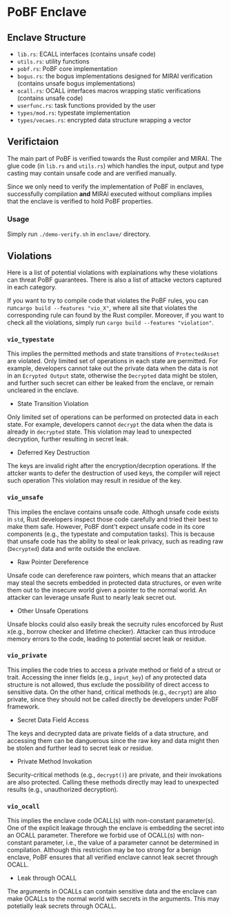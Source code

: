# PoBF Enclave

## Enclave Structure

- `lib.rs`: ECALL interfaces (contains unsafe code)
- `utils.rs`: utility functions
- `pobf.rs`: PoBF core implementation
- `bogus.rs`: the bogus implementations designed for MIRAI verification (contains unsafe bogus implementations)
- `ocall.rs`: OCALL interfaces macros wrapping static verifications (contains unsafe code)
- `userfunc.rs`: task functions provided by the user
- `types/mod.rs`: typestate implementation
- `types/vecaes.rs`: encrypted data structure wrapping a vector

## Verifictaion

The main part of PoBF is verified towards the Rust compiler and MIRAI. The glue code (in `lib.rs` and `utils.rs`) which handles the input, output and type casting may contain unsafe code and are verified manually.

Since we only need to verify the implementation of PoBF in enclaves, successfully compilation **and** MIRAI executed without complians implies that the enclave is verified to hold PoBF properties.


### Usage

Simply run `./demo-verify.sh` in `enclave/` directory.

## Violations

Here is a list of potential violations with explainations why these violations can threat PoBF guarantees.
There is also a list of attacke vectors captured in each category.

If you want to try to compile code that violates the PoBF rules, you can run`cargo build --features "vio_X"`, where all site that violates the corresponding rule can found by the Rust compiler.
Moreover, if you want to check all the violations, simply run `cargo build --features "violation"`.

### `vio_typestate`

This implies the permitted methods and state transitions of `ProtectedAsset` are violated.
Only limited set of operations in each state are permitted. For example,
developers cannot take out the private data when the data is not in an `Ecrypted Output` state,
otherwise the `Decrypted` data might be stolen, and further such secret can either be leaked from the enclave,
or remain uncleared in the enclave.

- State Transition Violation

Only limited set of operations can be performed on protected data in each state. 
For example, developers cannot `decrypt` the data when the data is already in `decrypted` state.
This violation may lead to unexpected decryption, further resulting in secret leak.

- Deferred Key Destruction

The keys are invalid right after the encryption/decrption operations.
If the attcker wants to defer the destruction of used keys, the compiler will reject such operation
This violation may result in residue of the key.

### `vio_unsafe`

This implies the enclave contains unsafe code.
Althogh unsafe code exists in `std`, Rust developers inspect those code carefully and tried their best to make them safe.
However, PoBF dont't expect unsafe code in its core components (e.g., the typestate and computation tasks).
This is because that unsafe code has the ability to steal or leak privacy,
such as reading raw (`Decrypted`) data and write outside the enclave.

- Raw Pointer Dereference

Unsafe code can dereference raw pointers, which means that an attacker may steal the secrets embedded in
protected data structures, or even write them out to the insecure world given a pointer to the normal world.
An attacker can leverage unsafe Rust to nearly leak secret out.

- Other Unsafe Operations

Unsafe blocks could also easily break the secruity rules encoforced by Rust
x(e.g., borrow checker and lifetime checker).
Attacker can thus introduce memory errors to the code, leading to potential secret leak or residue.

### `vio_private`

This implies the code tries to access a private method or field of a strcut or trait.
Accessing the inner fields (e.g., `input_key`) of any protected data structure is not allowed,
thus exclude the possibility of direct access to sensitive data.
On the other hand, critical methods (e.g., `decrypt`) are also private,
since they should not be called directly be developers under PoBF framework.

- Secret Data Field Access

The keys and decrypted data are private fields of a data structure, and accessing them can be danguerous
since the raw key and data might then be stolen and further lead to secret leak or residue.

- Private Method Invokation

Security-critical methods (e.g., `decrypt()`) are private, and their invokations are also protected.
Calling these methods directly may lead to unexpected results (e.g., unauthorized decryption).

### `vio_ocall`

This implies the enclave code OCALL(s) with non-constant parameter(s).
One of the explicit leakage through the enclave is embedding the secret into an OCALL parameter.
Therefore we forbid use of OCALL(s) with non-constant parameter, i.e.,
the value of a parameter cannot be determined in compilation.
Although this restriction may be too strong for a benign enclave,
PoBF ensures that all verified enclave cannot leak secret through OCALL.

- Leak through OCALL

The arguments in OCALLs can contain sensitive data and the enclave can make OCALLs to the normal world with secrets in the arguments.
This may potetially leak secrets through OCALL.
